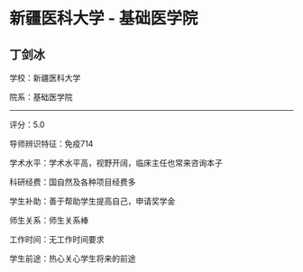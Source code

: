 # 新疆医科大学 - 基础医学院

## 丁剑冰

学校：新疆医科大学

院系：基础医学院

* * *

评分：5.0

导师辨识特征：免疫714

学术水平：学术水平高，视野开阔，临床主任也常来咨询本子

科研经费：国自然及各种项目经费多

学生补助：善于帮助学生提高自己，申请奖学金

师生关系：师生关系棒

工作时间：无工作时间要求

学生前途：热心关心学生将来的前途
